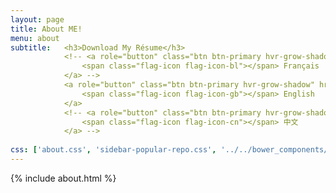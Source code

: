 ```yaml
---
layout: page
title: About ME!
menu: about
subtitle:   <h3>Download My Résume</h3>
            <!-- <a role="button" class="btn btn-primary hvr-grow-shadow" href="/assets/files/CV_Chuan_Dong_FR.pdf" target="_blanks">
                <span class="flag-icon flag-icon-bl"></span> Français
            </a> -->
            <a role="button" class="btn btn-primary hvr-grow-shadow" href="/assets/files/Wang-Zhanpeng-Resume.pdf" target="_blanks">
                <span class="flag-icon flag-icon-gb"></span> English
            </a>
            <!-- <a role="button" class="btn btn-primary hvr-grow-shadow" href="/assets/files/CV_Chuan_Dong_FR.pdf" target="_blanks">
                <span class="flag-icon flag-icon-cn"></span> 中文
            </a> -->
                            
css: ['about.css', 'sidebar-popular-repo.css', '../../bower_components/flag-icon-css/css/flag-icon.min.css']
---
```


{% include about.html %}
